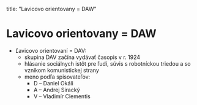 title: "Lavicovo orientovany = DAW"
# Lavicovo orientovany = DAW
- Ľavicovo orientovaní = DAV:
	- skupina DAV začína vydávať časopis v r. 1924
	- hlásanie sociálnych istôt pre ľudí, súvis s robotníckou triedou a so vznikom komunistickej strany
	- meno podľa spisovateľov:
		- D – Daniel Okáli
		- A – Andrej Siracký
		- V – Vladimír Clementis 